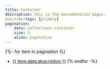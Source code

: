 ```yaml
---
title: Container
description: This is the documentation pages.
override:tags: [primary]
pagination:
    data: collections.container
    size: 3
    alias: pagination
---
```

{%- for item in pagination %}
- <a href="{{ item.url | url }}">{{ item.data.description }}</a>
{% endfor -%}
